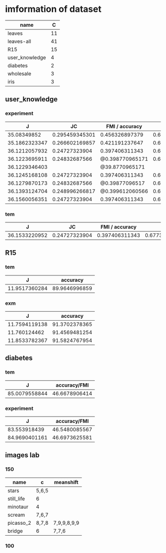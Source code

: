 # imformation of dataset
|    name       | C     |
| ----------    | ----  |
| leaves        |  11   |
| leaves-all    |  41   |
| R15           |  15   |
| user_knowledge|   4   |
| diabetes      |   2   |
| wholesale     |   3   |
| iris          |   3   |

## user_knowledge

### experiment
|   J           |   JC          | FMI / accuracy | RI             |
| ----------    | ----------    | -----------    | -------------  |
| 35.08349852   | 0.295459345301| 0.456326897379 | 0.698126866347 |
| 35.1862323347 | 0.266602169857| 0.421191237647 | 0.679878140741 |
| 36.1212057932 | 0.24727323904 | 0.397406311343 | 0.677344433385 |
| 36.1223695911 | 0.24832687566 |@0.398770965171 | 0.678158839321 |
| 36.1229346403 |               |@39.8770965171  |                |
| 36.1245168108 | 0.24727323904 | 0.397406311343 | 0.677344433385 |
| 36.1279870173 | 0.24832687566 |@0.39877096517  | 0.678158839321 |
| 36.1393124704 | 0.248996266817|@0.399612060566 | 0.678400144783 |
| 36.1560056351 | 0.24727323904 | 0.397406311343 | 0.677344433385 |


### tem
|   J           |   JC          | FMI / accuracy | RI             |
| ----------    | ----------    | -----------    | -------------  |
| 36.1533220952 | 0.24727323904 | 0.397406311343 | 0.677344433385 |       

## R15
### tem
|   J           |   accuracy    |
| ----------    | ----------    |
| 11.9517360284 | 89.9646996859 |
### exm
|   J           |   accuracy    |
|-----------    | -----------   |
| 11.7594119138 | 91.3702378365 |
| 11.760124462  | 91.4569481254 |
| 11.8533782367 | 91.5824767954 |

## diabetes
### tem
|   J           | accuracy/FMI  |
| ----------    | ----------    |
| 85.0079558844 | 46.6678906414 |

### experiment
|   J           | accuracy/FMI  |
| ----------    | ----------    |
| 83.553918439  | 46.5480085567 |
| 84.9690401161 | 46.6973625581 |

## images lab
### 150
|   name        |   c       |   meanshift   |
| --------      |   -----   |   ----        |
|   stars       |   5,6,5   |   
|   still_life  |   6       |    
|   minotaur    |   4       |
|   scream      |   7,6,7   |
|   picasso_2   |   8,7,8   |   7,9,9,8,9,9 |
|   bridge      |   6       |   7,7,6   

### 100
